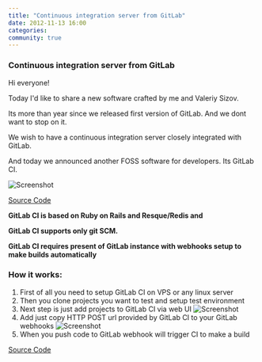 ```yaml
---
title: "Continuous integration server from GitLab"
date: 2012-11-13 16:00
categories:
community: true
---
```


### Continuous integration server from GitLab

Hi everyone!

Today I'd like to share a new software crafted by me and Valeriy Sizov. 

Its more than year since we released first version of GitLab. And we dont want to stop on it. 

We wish to have a continuous integration server closely integrated with GitLab.

And today we announced another FOSS software for developers. Its GitLab CI.

![Screenshot](/images/ci_1_0/gitlab_ci_preview.png)

<!-- more -->

[Source Code](https://github.com/gitlabhq/gitlab-ci)


**GitLab CI is based on Ruby on Rails and Resque/Redis and**

**GitLab CI supports only git SCM.**

**GitLab CI requires present of GitLab instance with webhooks setup to make builds automatically**

### How it works: 

1. First of all you need to setup GitLab CI on VPS or any linux server
2. Then you clone projects you want to test and setup test environment
3. Next step is just add projects to GitLab CI via web UI
  ![Screenshot](/images/gitlab_ci_new_project.png)
4. Add just copy HTTP POST url provided by GitLab CI to your GitLab webhooks
  ![Screenshot](/images/gitlab_ci_project.png)
5. When you push code to GitLab webhook will trigger CI to make a build


[Source Code](https://github.com/gitlabhq/gitlab-ci)
